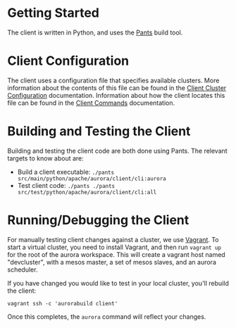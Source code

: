 Getting Started
===============

The client is written in Python, and uses the
[Pants](http://pantsbuild.github.io/python-readme.html) build tool.

Client Configuration
====================

The client uses a configuration file that specifies available clusters. More information about the
contents of this file can be found in the
[Client Cluster Configuration](client-cluster-configuration.md) documentation. Information about
how the client locates this file can be found in the
[Client Commands](client-commands.md#cluster-configuration) documentation.

Building and Testing the Client
===============================

Building and testing the client code are both done using Pants. The relevant targets to know about
are:

   * Build a client executable: `./pants src/main/python/apache/aurora/client/cli:aurora`
   * Test client code: `./pants ./pants src/test/python/apache/aurora/client/cli:all`

Running/Debugging the Client
============================

For manually testing client changes against a cluster, we use [Vagrant](https://www.vagrantup.com/).
To start a virtual cluster, you need to install Vagrant, and then run `vagrant up` for the root of
the aurora workspace. This will create a vagrant host named "devcluster", with a mesos master, a set
of mesos slaves, and an aurora scheduler.

If you have changed you would like to test in your local cluster, you'll rebuild the client:

    vagrant ssh -c 'aurorabuild client'

Once this completes, the `aurora` command will reflect your changes.

